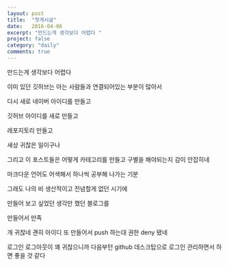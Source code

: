 ```yaml
---
layout: post
title:  "첫게시글"
date:   2016-04-06
excerpt: "만드는게 생각보다 어렵다 "
project: false
category: "daily"
comments: true
---
```

만드는게 생각보다 어렵다 

이미 있던 깃허브는 아는 사람들과 연결되어있는 부분이 많아서

다시 새로 네이버 아이디를 만들고 

깃허브 아이디를 새로 만들고

레포지토리 만들고 

새상 귀찮은 일이구나

그리고 이 포스트들은 어떻게 카테고리를 만들고 구별을 해야되는지 감이 안잡히네

마크다운 언어도 어색해서 하나씩 공부해 나가는 기분

그래도 나의 비 생산적이고 전념할게 없던 시기에 

만들어 보고 싶었던 생각만 했던 블로그를

만들어서 만족 

개 귀찮네 괜히 아이디 또 만들어서 push 하는대 권한 deny 됐네

로그인 로그아웃이 꽤 귀찮으니까 다음부턴 github 데스크탑으로 로그인 관리하면서 하면 좋을 것 같다

